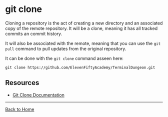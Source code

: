 # git clone

Cloning a repository is the act of creating a new directory and an associated copy of the remote repository. It will be a clone, meaning it has all tracked commits an commit history.

It will also be associated with the remote, meaning that you can use the `git pull` command to pull updates from the original repository.

It can be done with the `git clone` command asseen here:
``` 
git clone https://github.com/ElevenFiftyAcademy/TerminalDungeon.git
```

## Resources

- [Git Clone Documentation](https://git-scm.com/docs/git-clone)

---

[Back to Home](../README.md)
